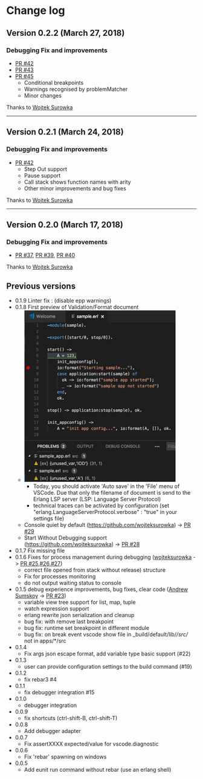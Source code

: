 
# Change log

## Version 0.2.2 (March 27, 2018)
### Debugging Fix and improvements 
* [PR #42](https://github.com/pgourlain/vscode_erlang/pull/43)
* [PR #43](https://github.com/pgourlain/vscode_erlang/pull/44)
* [PR #45](https://github.com/pgourlain/vscode_erlang/pull/45)
	- Conditional breakpoints
	- Warnings recognised by problemMatcher
	- Minor changes
	
Thanks to [Wojtek Surowka](https://github.com/wojteksurowka)

---


## Version 0.2.1 (March 24, 2018)
### Debugging Fix and improvements 
* [PR #42](https://github.com/pgourlain/vscode_erlang/pull/42)
	- Step Out support
	- Pause support
	- Call stack shows function names with arity
	- Other minor improvements and bug fixes

Thanks to [Wojtek Surowka](https://github.com/wojteksurowka)

---

## Version 0.2.0 (March 17, 2018)
### Debugging Fix and improvements 
- [PR #37](https://github.com/pgourlain/vscode_erlang/pull/37), [PR #39](https://github.com/pgourlain/vscode_erlang/pull/39), [PR #40](https://github.com/pgourlain/vscode_erlang/pull/40)

Thanks to [Wojtek Surowka](https://github.com/wojteksurowka)

## Previous versions
* 0.1.9 Linter fix : (disable epp warnings)
* 0.1.8 First preview of Validation/Format document
	- ![lsp](images/lsp_validate_document.png)
		- Today, you should activate 'Auto save' in the 'File' menu of VSCode. Due that only the filename of document is send to the Erlang LSP server (LSP: Language Server Protocol)
		- technical traces can be activated by configuration (set  "erlang.LanguageServerProtocol.verbose" : "true" in your settings file) 
	- Console quiet by default (https://github.com/wojteksurowka) -> [PR #29](https://github.com/pgourlain/vscode_erlang/pull/29)
	- Start Without Debugging support (https://github.com/wojteksurowka) -> [PR #28](https://github.com/pgourlain/vscode_erlang/pull/28) 
* 0.1.7 Fix missing file
* 0.1.6 Fixes for process management during debugging ([wojteksurowka](https://github.com/wojteksurowka) -> [PR #25,#26,#27](https://github.com/pgourlain/vscode_erlang/pull/27))
	- correct file opened from stack without release) structure
	- Fix for processes monitoring
	- do not output waiting status to console
* 0.1.5 debug experience improvements, bug fixes, clear code ([Andrew Sumskoy](https://github.com/andrewsumskoy) -> [PR #23](https://github.com/pgourlain/vscode_erlang/pull/23))
	- variable view tree support for list, map, tuple
	- watch expression support
	- erlang rewrite json serialization and cleanup
	- bug fix: with remove last breakpoint
	- bug fix: runtime set breakpoint in different module
	- bug fix: on break event vscode show file in _build/default/lib/*/src/* not in apps/*/src
* 0.1.4
	- Fix args json escape format, add variable type basic support (#22)
* 0.1.3
	- user can provide configuration settings to the build command (#19)
* 0.1.2
	- fix rebar3 #4
* 0.1.1
	- fix debugger integration #15
* 0.1.0
	- debugger integration
* 0.0.9
	- fix shortcuts (ctrl-shift-B, ctrl-shift-T)
* 0.0.8
	- Add debugger adapter  
* 0.0.7
	- Fix assertXXXX expected/value for vscode.diagnostic 
* 0.0.6
	- Fix 'rebar' spawning on windows
* 0.0.5
	- Add eunit run command without rebar (use an erlang shell)